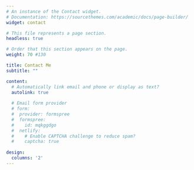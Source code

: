 ```yaml
---
# An instance of the Contact widget.
# Documentation: https://sourcethemes.com/academic/docs/page-builder/
widget: contact

# This file represents a page section.
headless: true

# Order that this section appears on the page.
weight: 70 #130

title: Contact Me
subtitle: ""

content:
  # Automatically link email and phone or display as text?
  autolink: true
  
  # Email form provider
  # form:
  #  provider: formspree
  #  formspree:
  #    id: mqkggdgo
  #  netlify:
  #    # Enable CAPTCHA challenge to reduce spam?
  #    captcha: true
  
design:
  columns: '2'
---
```

